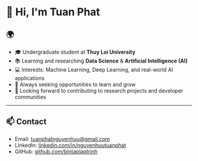 # 👋 Hi, I'm Tuan Phat
 
## 🌍
- 🎓 Undergraduate student at **Thuy Loi University**  
- 📚 Learning and researching **Data Science** & **Artificial Intelligence (AI)**  
- 💻 Interests: Machine Learning, Deep Learning, and real-world AI applications  
- 🌱 Always seeking opportunities to learn and grow  
- 🚀 Looking forward to contributing to research projects and developer communities  

---

## 📫 Contact
- Email: tuanphatnguyenhuu@gmail.com
- LinkedIn: [linkedin.com/in/nguyenhuutuanphat](https://www.linkedin.com/in/ph%C3%A1t-nguy%E1%BB%85n-h%E1%BB%AFu-tu%E1%BA%A5n-07a4b8384/)  
- GitHub: [github.com/bintaplaptrinh](https://github.com/Bintaplaptrinh)  

